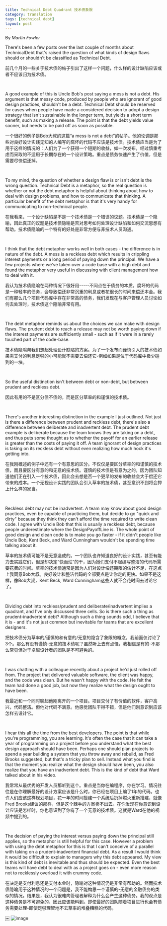 ```yaml
---
title: Technical Debt Quadrant 技术债象限
category: translation
tags: [technical debt]
layout: post
---
```


By _Martin Fowler_

There's been a few posts over the last couple of months about TechnicalDebt that's raised the question of what kinds of design flaws should or shouldn't be classified as Technical Debt.

前几个月的一些关于技术债的帖子引出了这样一个问题，什么样的设计缺陷应该或者不应该归为技术债。

<br/>

A good example of this is Uncle Bob's post saying a mess is not a debt. His argument is that messy code, produced by people who are ignorant of good design practices, shouldn't be a debt. Technical Debt should be reserved for cases when people have made a considered decision to adopt a design strategy that isn't sustainable in the longer term, but yields a short term benefit, such as making a release. The point is that the debt yields value sooner, but needs to be paid off as soon as possible.

一个很好的例子是Bob大叔的这篇“a mess is not a debt”的帖子。他的论调是那些对良好设计实践无知的人编写的腐坏的代码不应该是技术债。技术债应当是为了用于这样的情况的：人们为了一个获得一个短期的收益，如一次发布，经过慎重考虑而采取的不适用于长期存在的一个设计策略。重点是债务快速产生了价值，但是需要尽快偿还掉。

<br/>

To my mind, the question of whether a design flaw is or isn't debt is the wrong question. Technical Debt is a metaphor, so the real question is whether or not the debt metaphor is helpful about thinking about how to deal with design problems, and how to communicate that thinking. A particular benefit of the debt metaphor is that it's very handy for communicating to non-technical people.

在我看来，一个设计缺陷是不是一个技术债是一个错误的议题。技术债是一个隐喻，因此真正的议题是技术债隐喻是否对思考如何处理设计缺陷和如何交流思想有帮助。技术债隐喻的一个特有的好处是非常方便与非技术人员沟通。

<br/>

I think that the debt metaphor works well in both cases - the difference is in nature of the debt. A mess is a reckless debt which results in crippling interest payments or a long period of paying down the principal. We have a few projects where we've taken over a code base with a high debt and found the metaphor very useful in discussing with client management how to deal with it.

我认为技术债隐喻在两种情况下很好用-----不同点在于债务的本质。腐坏的代码是一种轻率的债务，会导致偿还非常沉重的利息或者花很长的时间来偿还本金。我们有那么几个项目代码库中存在非常高的债务，我们发现在与客户管理人员讨论如何去处理时，技术债这个隐喻非常有用。

<br/>

The debt metaphor reminds us about the choices we can make with design flaws. The prudent debt to reach a release may not be worth paying down if the interest payments are sufficiently small - such as if it were in a rarely touched part of the code-base.

技术债隐喻帮我们想起处理设计缺陷的方案。为了一个发布而谨慎引入的技术债如果需支付的利息足够的小可能就不需要去偿还它-例如如果是位于代码库中极少碰到的一块。

<br/>

So the useful distinction isn't between debt or non-debt, but between prudent and reckless debt.

因此有用的不是区分债不债的，而是区分草率的和谨慎的技术债。

<br/>

There's another interesting distinction in the example I just outlined. Not just is there a difference between prudent and reckless debt, there's also a difference between deliberate and inadvertent debt. The prudent debt example is deliberate because the team knows they are taking on a debt, and thus puts some thought as to whether the payoff for an earlier release is greater than the costs of paying it off. A team ignorant of design practices is taking on its reckless debt without even realizing how much hock it's getting into.

在我刚概述的例子中还有一个有意思的区分。不仅仅是要区分草率的和谨慎的技术债，而且要区分有意的和无意的技术债。谨慎的技术债是有意为之的，因为团队知道他们正在引入一个技术债，因此会去想是否一个更早的发布的收益会大于偿还它带来的成本。一个无视设计实践的团队会引入草率的技术债，甚至意识不到将会押上什么样的家当。

<br/>

Reckless debt may not be inadvertent. A team may know about good design practices, even be capable of practicing them, but decide to go "quick and dirty" because they think they can't afford the time required to write clean code. I agree with Uncle Bob that this is usually a reckless debt, because people underestimate where the DesignPayoffLine is. The whole point of good design and clean code is to make you go faster - if it didn't people like Uncle Bob, Kent Beck, and Ward Cunningham wouldn't be spending time talking about it.

草率的技术债可能不是无意造成的。一个团队也许知道良好的设计实践，甚至有能力去实践它们，但是却决定“快而烂”的干，因为她们支付不起编写整洁的代码所需要花费的时间。草率的技术债通常是因为人们对设计偿还期限的估计不足，在这点上我同意Bob大叔。良好设计和整洁代码的全部要点是让你走的更快。如果不是这样，像Bob大叔，Kent Beck, Ward Cunningham这些人就不会花时间去讨论它了。

<br/>

Dividing debt into reckless/prudent and deliberate/inadvertent implies a quadrant, and I've only discussed three cells. So is there such a thing as prudent-inadvertent debt? Although such a thing sounds odd, I believe that it is - and it's not just common but inevitable for teams that are excellent designers.

把技术债分为草率的/谨慎的和有意的/无意的隐含了象限的概念，我前面仅讨论了3个。那么有没有谨慎-无意的技术债呢？虽然听上去有点怪，我相信是有的-不那么常见但对于卓越设计者的团队是不可避免的。

<br/>

I was chatting with a colleague recently about a project he'd just rolled off from. The project that delivered valuable software, the client was happy, and the code was clean. But he wasn't happy with the code. He felt the team had done a good job, but now they realize what the design ought to have been.

我最近和一个同时聊起他刚离开的一个项目。项目交付了有价值的软件，客户高兴，代码整洁。但他对代码不满意。他感觉团队干得不错，但是他们刚意识到应该怎样去设计它。

<br/>

I hear this all the time from the best developers. The point is that while you're programming, you are learning. It's often the case that it can take a year of programming on a project before you understand what the best design approach should have been. Perhaps one should plan projects to spend a year building a system that you throw away and rebuild, as Fred Brooks suggested, but that's a tricky plan to sell. Instead what you find is that the moment you realize what the design should have been, you also realize that you have an inadvertent debt. This is the kind of debt that Ward talked about in his video.

我常常从最优秀的开发人员那听到这个。重点是当你在编程序，你在学习。情况往往是在你理解最好的设计方案应该是什么时，你已经在项目上编了1年的代码。也许人们应该这样规划项目，花一年的时间搭建一个系统后扔掉燃火重新搭建，就像Fred Brooks建议的那样，但是这个棘手的方案卖不出去。在你发现在你意识到设计应该是怎样时，你也意识到了你有了一个无意的技术债。这就是Ward在他的视频中提到的。

<br/>

The decision of paying the interest versus paying down the principal still applies, so the metaphor is still helpful for this case. However a problem with using the debt metaphor for this is that I can't conceive of a parallel with taking on a prudent-inadvertent financial debt. As a result I would think it would be difficult to explain to managers why this debt appeared. My view is this kind of debt is inevitable and thus should be expected. Even the best teams will have debt to deal with as a project goes on - even more reason not to recklessly overload it with crummy code.

在决定是支付利息还是支付本金时，隐喻对这种情况仍是非常有帮助的。然而技术债隐喻用于这种情况的一个问题是，我不能构思一个谨慎的-无意的金融债务的类似的情况。结果是，我认为很难向管理者解释为什么会产生这种债务。我的观点是这种债务是不可避免的，因此应该能料到。即使最好的团队随着项目进行也会有债务需要处理-即使足够理智地不去草率的堆叠糟糕的代码。

￼
![image](http://martinfowler.com/bliki/images/techDebtQuadrant.png)